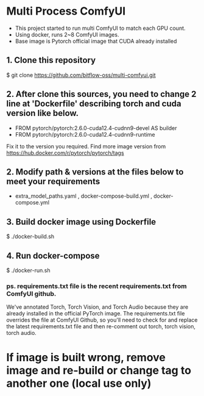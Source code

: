 # Multi Process ComfyUI

- This project started to run multi ComfyUI to match each GPU count.
- Using docker, runs 2~8 ComfyUI images.
- Base image is Pytorch official image that CUDA already installed 

## 1. Clone this repository
$ git clone https://github.com/bitflow-oss/multi-comfyui.git

## 2. After clone this sources, you need to change 2 line at 'Dockerfile' describing torch and cuda version like below.

- FROM pytorch/pytorch:2.6.0-cuda12.4-cudnn9-devel AS builder
- FROM pytorch/pytorch:2.6.0-cuda12.4-cudnn9-runtime

Fix it to the version you required. 
Find more image version from https://hub.docker.com/r/pytorch/pytorch/tags

## 2. Modify path & versions at the files below to meet your requirements
- extra_model_paths.yaml , docker-compose-build.yml , docker-compose.yml

## 3. Build docker image using Dockerfile
$ ./docker-build.sh

## 4. Run docker-compose
$ ./docker-run.sh

### ps. requirements.txt file is the recent requirements.txt from ComfyUI github.
We've annotated Torch, Torch Vision, and Torch Audio because they are already installed in the official PyTorch image.
The requirements.txt file overrides the file at ComfyUI Github, 
so you'll need to check for and replace the latest requirements.txt file 
and then re-comment out torch, torch vision, torch audio.

# If image is built wrong, remove image and re-build or change tag to another one (local use only)
